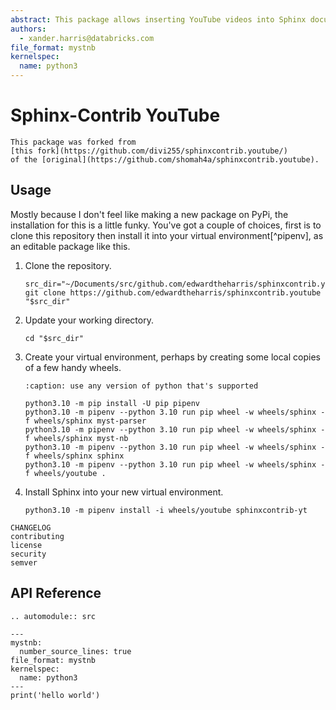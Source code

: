 ```yaml
---
abstract: This package allows inserting YouTube videos into Sphinx documents.
authors:
  - xander.harris@databricks.com
file_format: mystnb
kernelspec:
  name: python3
---
```


# Sphinx-Contrib YouTube

```{note}
This package was forked from
[this fork](https://github.com/divi255/sphinxcontrib.youtube/)
of the [original](https://github.com/shomah4a/sphinxcontrib.youtube).
```

## Usage

Mostly because I don't feel like making a new package on PyPi, the installation
for this is a little funky. You've got a couple of choices, first is to
clone this repository then install it into your virtual environment[^pipenv],
as an editable package like this.

1. Clone the repository.

    ```{code-block} shell
    src_dir="~/Documents/src/github.com/edwardtheharris/sphinxcontrib.youtube"
    git clone https://github.com/edwardtheharris/sphinxcontrib.youtube "$src_dir"
    ```

2. Update your working directory.

    ```{code-block} shell
    cd "$src_dir"
    ```

3. Create your virtual environment, perhaps by creating some local copies of
   a few handy wheels.

    ```{code-block} shell
    :caption: use any version of python that's supported

    python3.10 -m pip install -U pip pipenv
    python3.10 -m pipenv --python 3.10 run pip wheel -w wheels/sphinx -f wheels/sphinx myst-parser
    python3.10 -m pipenv --python 3.10 run pip wheel -w wheels/sphinx -f wheels/sphinx myst-nb
    python3.10 -m pipenv --python 3.10 run pip wheel -w wheels/sphinx -f wheels/sphinx sphinx
    python3.10 -m pipenv --python 3.10 run pip wheel -w wheels/sphinx -f wheels/youtube .
    ```

4. Install Sphinx into your new virtual environment.

    ```{code-block} shell
    python3.10 -m pipenv install -i wheels/youtube sphinxcontrib-yt
    ```

```{toctree}
CHANGELOG
contributing
license
security
semver
```

## API Reference

```{eval-rst}
.. automodule:: src
```

```{code-cell} ipython3
---
mystnb:
  number_source_lines: true
file_format: mystnb
kernelspec:
  name: python3
---
print('hello world')
```
